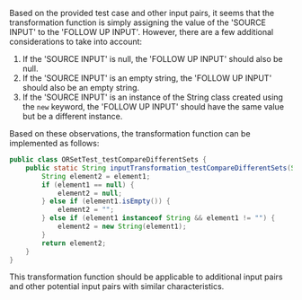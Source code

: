 Based on the provided test case and other input pairs, it seems that the transformation function is simply assigning the value of the 'SOURCE INPUT' to the 'FOLLOW UP INPUT'. However, there are a few additional considerations to take into account:

1. If the 'SOURCE INPUT' is null, the 'FOLLOW UP INPUT' should also be null.
2. If the 'SOURCE INPUT' is an empty string, the 'FOLLOW UP INPUT' should also be an empty string.
3. If the 'SOURCE INPUT' is an instance of the String class created using the `new` keyword, the 'FOLLOW UP INPUT' should have the same value but be a different instance.

Based on these observations, the transformation function can be implemented as follows:

```java
public class ORSetTest_testCompareDifferentSets {
    public static String inputTransformation_testCompareDifferentSets(String element1)  {
        String element2 = element1;
        if (element1 == null) {
            element2 = null;
        } else if (element1.isEmpty()) {
            element2 = "";
        } else if (element1 instanceof String && element1 != "") {
            element2 = new String(element1);
        }
        return element2;
    }
}
```

This transformation function should be applicable to additional input pairs and other potential input pairs with similar characteristics.
